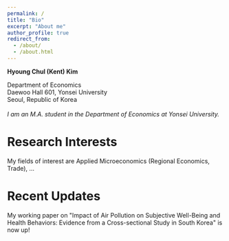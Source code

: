 ```yaml
---
permalink: /
title: "Bio"
excerpt: "About me"
author_profile: true
redirect_from: 
  - /about/
  - /about.html
---
```


**Hyoung Chul (Kent) Kim** 

Department of Economics <br />
Daewoo Hall 601, Yonsei University <br /> 
Seoul, Republic of Korea  <br />
 <br />
*I am an M.A. student in the Department of Economics at Yonsei University.*

Research Interests
======
My fields of interest are Applied Microeconomics (Regional Economics, Trade), ...

Recent Updates
======
My working paper on "Impact of Air Pollution on Subjective Well-Being and Health Behaviors: Evidence from a Cross-sectional Study in South Korea" is now up!
